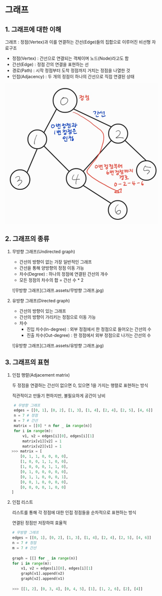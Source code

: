 # 그래프

## 1. 그래프에 대한 이해

그래프 : 정점(Vertex)과 이를 연결하는 간선(Edge)들의 집합으로 이루어진 비선형 자료구조

- 정점(Vertex) : 간선으로 연결되는 객체이며 노드(Node)라고도 함
- 간선(Edge) : 정점 간의 연결을 표현하는 선
- 경로(Path) : 시작 정점부터 도착 정점까지 거치는 정점을 나열한 것
- 인접(Adjacency) : 두 개의 정점이 하나의 간선으로 직접 연결된 상태

![그래프](그래프.assets/그래프_0.jpg)

## 2. 그래프의 종류

1. 무방향 그래프(Undirected graph)
   - 간선의 방향이 없는 가장 일반적인 그래프
   - 간선을 통해 양방향의 정점 이동 가능
   - 차수(Degree) : 하나의 정점에 연결된 간선의 개수
   - 모든 정점의 차수의 합 = 간선 수 * 2

   ![무방향 그래프](그래프.assets/무방향 그래프.jpg)

2. 유방향 그래프(Directed graph)
   - 간선의 방향이 있는 그래프
   - 간선의 방향이 가리키는 정점으로 이동 가능
   - 차수 
     - 진입 차수(In-degree) : 외부 정점에서 한 정점으로 들어오는 간선의 수
     - 진출 차수(Out-degree) : 한 정점에서 외부 정점으로 나가는 간선의 수

   ![유방향 그래프](그래프.assets/유방향 그래프.jpg)

## 3. 그래프의 표현

1. 인접 행렬(Adjacement matrix)

   두 정점을 연결하는 간선이 없으면 0, 있으면 1을 가지는 행렬로 표현하는 방식
   
   직관적이고 만들기 편하지만, 불필요하게 공간이 낭비

``` python
    # 무방향 그래프
    edges = [[0, 1], [0, 2], [1, 3], [1, 4], [2, 4], [2, 5], [4, 6]]
    n = 7 # 정점
    m = 7 # 간선
    matrix = [[0] * n for _ in range(n)]
    for i in range(m):
        v1, v2 = edges[i][0], edges[i][1]
        matrix[v1][v2] = 1
        matrix[v2][v1] = 1
   >>> matrix = [
       [0, 1, 1, 0, 0, 0, 0],
       [1, 0, 0, 1, 1, 0, 0],
       [1, 0, 0, 0, 1, 1, 0],
       [0, 1, 0, 0, 0, 0, 0],
       [0, 1, 1, 0, 0, 0, 1],
       [0, 0, 1, 0, 0, 0, 0],
       [0, 0, 0, 0, 1, 0, 0]
   ]
```

2. 인접 리스트

   리스트를 통해 각 정점에 대한 인접 정점들을 순차적으로 표현하는 방식

   연결된 정점만 저장하여 효율적
   
   ```python
   # 무방향 그래프
   edges = [[0, 1], [0, 2], [1, 3], [1, 4], [2, 4], [2, 5], [4, 6]]
   n = 7 # 정점
   m = 7 # 간선
       
   graph = [[] for _ in range(n)]
   for i in range(m):
       v1, v2 = edges[i][0], edges[i][1]
       graph[v1].append(v2)
       graph[v2].append(v1)
   
   >>> [[1, 2], [0, 3, 4], [0, 4, 5], [1], [1, 2, 6], [2], [4]]
   ```
